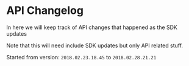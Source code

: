 # API Changelog

In here we will keep track of API changes that happened as the SDK updates

Note that this will need include SDK updates but only API related stuff. 

Started from version: `2018.02.23.18.45` to `2018.02.28.21.21`